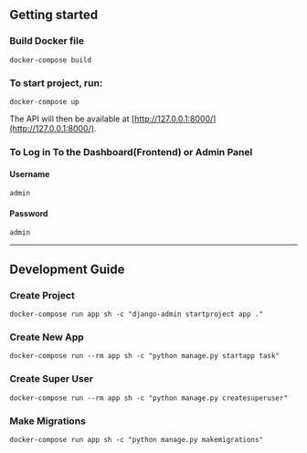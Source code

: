## Getting started

### Build Docker file

```
docker-compose build
```

### To start project, run:

```
docker-compose up
```

The API will then be available at [http://127.0.0.1:8000/](http://127.0.0.1:8000/).

### To Log in To the Dashboard(Frontend) or Admin Panel

#### Username

```
admin
```

#### Password

```
admin
```

---

## Development Guide

### Create Project

```
docker-compose run app sh -c "django-admin startproject app ."
```

### Create New App

```
docker-compose run --rm app sh -c "python manage.py startapp task"
```

### Create Super User

```
docker-compose run --rm app sh -c "python manage.py createsuperuser"
```

### Make Migrations

```
docker-compose run app sh -c "python manage.py makemigrations"
```
